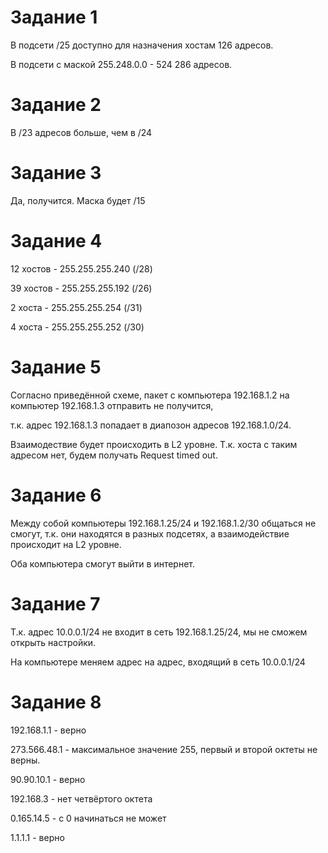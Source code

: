 # Задание 1
В подсети /25 доступно для назначения хостам 126 адресов.

В подсети с маской 255.248.0.0 - 524 286 адресов.

# Задание 2
В /23 адресов больше, чем в /24

# Задание 3
Да, получится.
Маска будет /15

# Задание 4
12 хостов - 255.255.255.240 (/28)

39 хостов - 255.255.255.192 (/26)

2 хоста - 255.255.255.254 (/31)

4 хоста - 255.255.255.252 (/30)

# Задание 5
Согласно приведённой схеме, пакет с компьютера 192.168.1.2 на компьютер 192.168.1.3 отправить не получится,

т.к. адрес 192.168.1.3 попадает в диапозон адресов 192.168.1.0/24.

Взаимодествие будет происходить в L2 уровне. Т.к. хоста с таким адресом нет, будем получать Request timed out.

# Задание 6
Между собой компьютеры 192.168.1.25/24 и 192.168.1.2/30 общаться не смогут, т.к. они находятся в разных подсетях, а взаимодействие происходит на L2 уровне.

Оба компьютера смогут выйти в интернет.

# Задание 7
Т.к. адрес 10.0.0.1/24 не входит в сеть 192.168.1.25/24, мы не сможем открыть настройки.

На компьютере меняем адрес на адрес, входящий в сеть 10.0.0.1/24
# Задание 8
192.168.1.1 - верно

273.566.48.1 - максимальное значение 255, первый и второй октеты не верны.

90.90.10.1 - верно

192.168.3 - нет четвёртого октета

0.165.14.5 - с 0 начинаться не может

1.1.1.1 - верно

